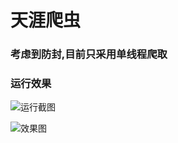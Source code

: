 # 天涯爬虫
### 考虑到防封,目前只采用单线程爬取
### 运行效果
![运行截图](https://ws1.sinaimg.cn/large/005FPDgcgy1fukk1todklj30ya10e118.jpg)

![效果图](http://ww1.sinaimg.cn/large/005FPDgcgy1fuk0p1du3ij31yn12stj1.jpg)